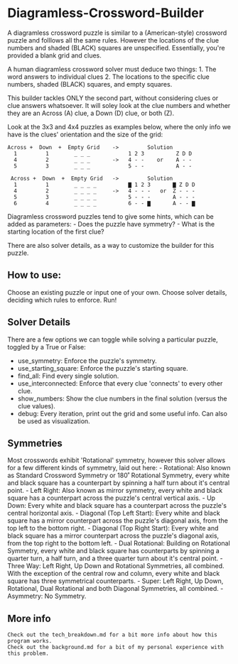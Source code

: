 # Diagramless-Crossword-Builder

A diagramless crossword puzzle is similar to a (American-style) crossword puzzle and folllows all the same rules. However the locations of the clue numbers and shaded (BLACK) squares are unspecified. Essentially, you're provided a blank grid and clues.

A human diagramless crossword solver must deduce two things:
    1. The word answers to individual clues
    2. The locations to the specific clue numbers, shaded (BLACK) squares, and empty squares.

This builder tackles ONLY the second part, without considering clues or clue answers whatsoever. It will soley look at the clue numbers and whether they are an Across (A) clue, a Down (D) clue, or both (Z).

Look at the 3x3 and 4x4 puzzles as examples below, where the only info we have is the clues' orientation and the size of the grid:

~~~
Across +  Down  +  Empty Grid    ->         Solution
  1         1        _ _ _            1 2 3          Z D D
  4         2        _ _ _       ->   4 - -    or    A - -
  5         3        _ _ _            5 - -          A - -
~~~

~~~
 Across +  Down  +  Empty Grid   ->         Solution
  1         1        _ _ _ _          ▇ 1 2 3       ▇ Z D D
  4         2        _ _ _ _     ->   4 - - -   or  Z - - -
  5         3        _ _ _ _          5 - - -       A - - -
  6         4        _ _ _ _          6 - - ▇       A - - ▇
~~~

Diagramless crossword puzzles tend to give some hints, which can be added as parameters:
    - Does the puzzle have symmetry?
    - What is the starting location of the first clue?

There are also solver details, as a way to customize the builder for this puzzle.

## How to use:

Choose an existing puzzle or input one of your own.
Choose solver details, deciding which rules to enforce.
Run!

## Solver Details
There are a few options we can toggle while solving a particular puzzle, toggled by a True or False:
- use_symmetry: Enforce the puzzle's symmetry.
- use_starting_square: Enforce the puzzle's starting square.
- find_all: Find every single solution.
- use_interconnected: Enforce that every clue 'connects' to every other clue.
- show_numbers: Show the clue numbers in the final solution (versus the clue values).
- debug: Every iteration, print out the grid and some useful info. Can also be used as visualization.

## Symmetries
Most crosswords exhibit 'Rotational' symmetry, however this solver allows for a few different kinds of symmetry, laid out here:
    - Rotational: Also known as Standard Crossword Symmetry or 180˚ Rotational Symmetry, every white and black square has a counterpart by spinning a half turn about it's central point.
    - Left Right: Also known as mirror symmetry, every white and black square has a counterpart across the puzzle's central vertical axis.
    - Up Down: Every white and black square has a counterpart across the puzzle's central horizontal axis.
    - Diagonal (Top Left Start): Every white and black square has a mirror counterpart across the puzzle's diagonal axis, from the top left to the bottom right.
    - Diagonal (Top Right Start): Every white and black square has a mirror counterpart across the puzzle's diagonal axis, from the top right to the bottom left.
    - Dual Rotational: Building on Rotational Symmetry, every white and black square has counterparts by spinning a quarter turn, a half turn, and a three quarter turn about it's central point.
    - Three Way: Left Right, Up Down and Rotational Symmetries, all combined. With the exception of the central row and column, every white and black square has three symmetrical counterparts.
    - Super: Left Right, Up Down, Rotational, Dual Rotational and both Diagonal Symmetries, all combined.
    - Asymmetry: No Symmetry.

## More info
    Check out the tech_breakdown.md for a bit more info about how this program works.
    Check out the background.md for a bit of my personal experience with this problem.
